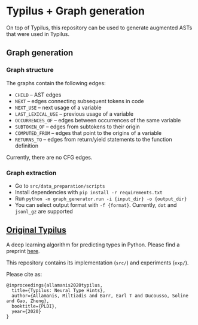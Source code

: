 # Typilus + Graph generation

On top of Typilus, this repository can be used to generate augmented ASTs that were used in Typilus.

## Graph generation

### Graph structure

The graphs contain the following edges:
* `CHILD` &ndash; AST edges
* `NEXT` &ndash; edges connecting subsequent tokens in code
* `NEXT_USE` &ndash; next usage of a variable
* `LAST_LEXICAL_USE` &ndash; previous usage of a variable
* `OCCURRENCES_OF` &ndash; edges between occurrences of the same variable 
* `SUBTOKEN_OF` &ndash; edges from subtokens to their origin
* `COMPUTED_FROM` &ndash; edges that point to the origins of a variable
* `RETURNS_TO` &ndash; edges from return/yield statements to the function definition

Currently, there are no CFG edges.

### Graph extraction
* Go to `src/data_preparation/scripts`
* Install dependencies with `pip install -r requirements.txt`
* Run `python -m graph_generator.run -i {input_dir} -o {output_dir}`
* You can select output format with `-f {format}`. Currently, `dot` and `jsonl_gz` are supported

## [Original Typilus](https://github.com/typilus/typilus)

A deep learning algorithm for predicting types in Python. Please find a preprint [here](https://arxiv.org/abs/2004.10657).

This repository contains its implementation (`src/`) and experiments (`exp/`).


Please cite as:
```
@inproceedings{allamanis2020typilus,
  title={Typilus: Neural Type Hints},
  author={Allamanis, Miltiadis and Barr, Earl T and Ducousso, Soline and Gao, Zheng},
  booktitle={PLDI},
  year={2020}
}
```
